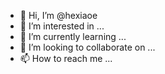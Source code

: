 - 👋 Hi, I’m @hexiaoe
- 👀 I’m interested in ...
- 🌱 I’m currently learning ...
- 💞️ I’m looking to collaborate on ...
- 📫 How to reach me ...

<!---
hexiaoe/hexiaoe is a ✨ special ✨ repository because its `README.md` (this file) appears on your GitHub profile.
You can click the Preview link to take a look at your changes.
--->
